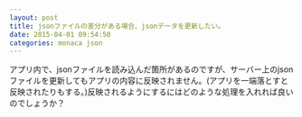 ```yaml
---
layout: post
title: jsonファイルの差分がある場合、jsonデータを更新したい。
date: 2015-04-01 09:54:50
categories: monaca json
---
```

<!-- {% raw %} -->
<p>アプリ内で、jsonファイルを読み込んだ箇所があるのですが、サーバー上のjsonファイルを更新してもアプリの内容に反映されません。(アプリを一端落とすと反映されたりもする。)反映されるようにするにはどのような処理を入れれば良いのでしょうか？</p>
<!-- {% endraw %} -->
